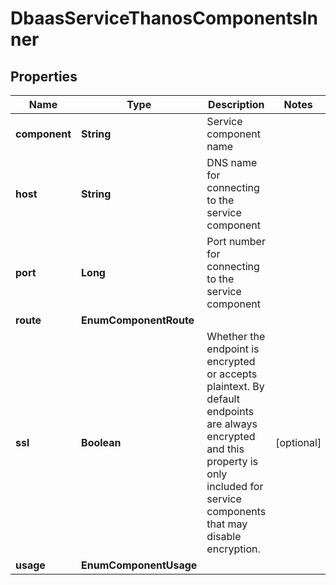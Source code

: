 

# DbaasServiceThanosComponentsInner


## Properties

| Name | Type | Description | Notes |
|------------ | ------------- | ------------- | -------------|
|**component** | **String** | Service component name |  |
|**host** | **String** | DNS name for connecting to the service component |  |
|**port** | **Long** | Port number for connecting to the service component |  |
|**route** | **EnumComponentRoute** |  |  |
|**ssl** | **Boolean** | Whether the endpoint is encrypted or accepts plaintext.              By default endpoints are always encrypted and              this property is only included for service components that may disable encryption. |  [optional] |
|**usage** | **EnumComponentUsage** |  |  |



